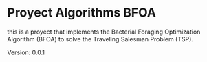 # Proyect Algorithms BFOA

this is a proyect that implements the Bacterial Foraging Optimization Algorithm (BFOA) to solve the Traveling Salesman Problem (TSP).

Version: 0.0.1
